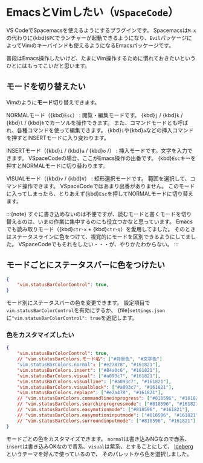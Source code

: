 # EmacsとVimしたい（``VSpaceCode``）

VS CodeでSpacemacsを使えるようにするプラグインです。
Spacemacsは``M-x``の代わりに{kbd}``SPC``でランチャーが起動できるようになり、``Evil``パッケージによってVimのキーバインドも使えるようになるEmacsパッケージです。

普段はEmacs操作したいけど、たまにVim操作するために慣れておきたいというひとにはもってこいだと思います。

## モードを切り替えたい

Vimのように**モード**切り替えできます。

NORMALモード（{kbd}`Esc`）
: 閲覧・編集モードです。
  {kbd}`j` / {kbd}`k` / {kbd}`l` / {kbd}`h`でカーソルを操作できます。
  また、コマンドモードとも呼ばれ、各種コマンドを使って編集できます。
  {kbd}`i`や{kbd}`a`などの挿入コマンドを押すとINSERTモードに入り変わります。

INSERTモード（{kbd}`i` / {kbd}`a` / {kbd}`o` /）
: 挿入モードです。文字を入力できます。
  VSpaceCodeの場合、ここがEmacs操作の出番です。
  {kbd}`Esc`キーを押すとNORMALモードに切り替わります。

VISUALモード（{kbd}`v` / {kbd}`V`）
: 矩形選択モードです。
  範囲を選択して、コマンド操作できます。
  VSpaceCodeではあまり出番がありません。
  このモードに入ってしまったら、とりあえず{kbd}`Esc`を押してNORMALモードに切り替えます。

:::{note}
すぐに書き込めないのは不便ですが、読むモードと書くモードを切り替えるのは、いまの作業に集中するのにも役立つかなと思っています。
Emacsでも読み取りモード（{kbd}`ctr-x` + {kbd}`ctr-q`）を愛用してました。
そのときはステータスラインに色をつけて、視覚的にモードを区別できるようにしてました。
VSpaceCodeでもそれをしたい・・・が、やりかたわからない。
:::

## モードごとにステータスバーに色をつけたい

```json
{
    "vim.statusBarColorControl": true,
}
```

モード別にステータスバーの色を変更できます。
設定項目で``vim.statusBarColorControl``を有効にするか、
{file}`settings.json`に``"vim.statusBarColorControl": true``を追記します。

### 色をカスタマイズしたい

```json
{
    "vim.statusBarColorControl": true,
    // "vim.statusBarColors.モード名": ["#背景色", "#文字色"]
    "vim.statusBarColors.normal": ["#e27878", "#161821"],
    "vim.statusBarColors.insert": ["#84a0c6", "#161821"],
    "vim.statusBarColors.visual": ["#a093c7", "#161821"],
    "vim.statusBarColors.visualline": ["#a093c7", "#161821"],
    "vim.statusBarColors.visualblock": ["#a093c7", "#161821"],
    "vim.statusBarColors.replace": ["#e2a478", "#161821"],
    // "vim.statusBarColors.commandlineinprogress": ["#818596", "#161821"],
    // "vim.statusBarColors.searchinprogressmode": ["#818596", "#161821"],
    // "vim.statusBarColors.easymotionmode": ["#818596", "#161821"],
    // "vim.statusBarColors.easymotioninputmode": ["#818596", "#161821"],
    // "vim.statusBarColors.surroundinputmode": ["#818596", "#161821"],
}
```

モードごとの色をカスタマイズできます。
``normal``は書き込みNGなので赤系、``insert``は書き込みOKなので青系、``visual``は紫系、とすることにして、
[Iceberg](https://cocopon.github.io/iceberg.vim/)というテーマを好んで使っているので、
そのパレットから色を選択しました。
